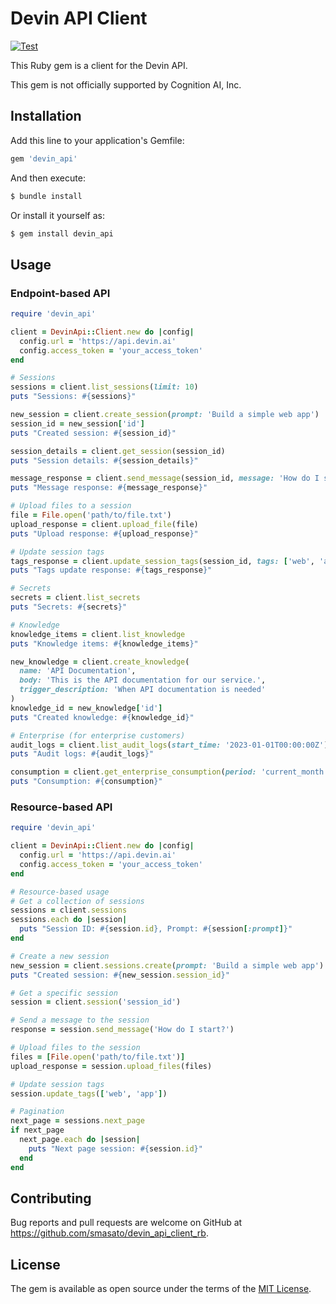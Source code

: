 # Devin API Client
[![Test](https://github.com/smasato/devin_api_client_rb/actions/workflows/rspec.yml/badge.svg)](https://github.com/smasato/devin_api_client_rb/actions/workflows/rspec.yml?query=branch%3Amain)

This Ruby gem is a client for the Devin API.

This gem is not officially supported by Cognition AI, Inc.

## Installation

Add this line to your application's Gemfile:

```ruby
gem 'devin_api'
```

And then execute:

```bash
$ bundle install
```

Or install it yourself as:

```bash
$ gem install devin_api
```

## Usage

### Endpoint-based API

```ruby
require 'devin_api'

client = DevinApi::Client.new do |config|
  config.url = 'https://api.devin.ai'
  config.access_token = 'your_access_token'
end

# Sessions
sessions = client.list_sessions(limit: 10)
puts "Sessions: #{sessions}"

new_session = client.create_session(prompt: 'Build a simple web app')
session_id = new_session['id']
puts "Created session: #{session_id}"

session_details = client.get_session(session_id)
puts "Session details: #{session_details}"

message_response = client.send_message(session_id, message: 'How do I start?')
puts "Message response: #{message_response}"

# Upload files to a session
file = File.open('path/to/file.txt')
upload_response = client.upload_file(file)
puts "Upload response: #{upload_response}"

# Update session tags
tags_response = client.update_session_tags(session_id, tags: ['web', 'app'])
puts "Tags update response: #{tags_response}"

# Secrets
secrets = client.list_secrets
puts "Secrets: #{secrets}"

# Knowledge
knowledge_items = client.list_knowledge
puts "Knowledge items: #{knowledge_items}"

new_knowledge = client.create_knowledge(
  name: 'API Documentation',
  body: 'This is the API documentation for our service.',
  trigger_description: 'When API documentation is needed'
)
knowledge_id = new_knowledge['id']
puts "Created knowledge: #{knowledge_id}"

# Enterprise (for enterprise customers)
audit_logs = client.list_audit_logs(start_time: '2023-01-01T00:00:00Z')
puts "Audit logs: #{audit_logs}"

consumption = client.get_enterprise_consumption(period: 'current_month')
puts "Consumption: #{consumption}"
```

### Resource-based API

```ruby
require 'devin_api'

client = DevinApi::Client.new do |config|
  config.url = 'https://api.devin.ai'
  config.access_token = 'your_access_token'
end

# Resource-based usage
# Get a collection of sessions
sessions = client.sessions
sessions.each do |session|
  puts "Session ID: #{session.id}, Prompt: #{session[:prompt]}"
end

# Create a new session
new_session = client.sessions.create(prompt: 'Build a simple web app')
puts "Created session: #{new_session.session_id}"

# Get a specific session
session = client.session('session_id')

# Send a message to the session
response = session.send_message('How do I start?')

# Upload files to the session
files = [File.open('path/to/file.txt')]
upload_response = session.upload_files(files)

# Update session tags
session.update_tags(['web', 'app'])

# Pagination
next_page = sessions.next_page
if next_page
  next_page.each do |session|
    puts "Next page session: #{session.id}"
  end
end
```

## Contributing

Bug reports and pull requests are welcome on GitHub at https://github.com/smasato/devin_api_client_rb.

## License

The gem is available as open source under the terms of the [MIT License](https://opensource.org/licenses/MIT).
